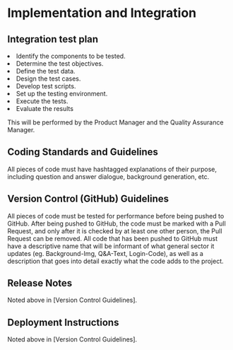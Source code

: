 <h1>Implementation and Integration</h1>
<h2>Integration test plan</h2>
<li>Identify the components to be tested.</li>
<li>Determine the test objectives.</li>
<li>Define the test data.</li>
<li>Design the test cases.</li>
<li>Develop test scripts.</li>
<li>Set up the testing environment.</li>
<li>Execute the tests.</li>
<li>Evaluate the results</li>
<p>This will be performed by the Product Manager and the Quality Assurance Manager.</p>
<h2>Coding Standards and Guidelines</h2>
<p>All pieces of code must have hashtagged explanations of their purpose, including question and answer dialogue, background generation, etc.</p>
<h2>Version Control (GitHub) Guidelines</h2>
<p>All pieces of code must be tested for performance before being pushed to GitHub. After being pushed to GitHub, the code must be marked with a Pull Request, and only after it is checked by at least one other person, the Pull Request can be removed. All code that has been pushed to GitHub must have a descriptive name that will be informant of what general sector it updates (eg. Background-Img, Q&A-Text, Login-Code), as well as a description that goes into detail exactly what the code adds to the project.</p>
<h2>Release Notes</h2>
<p>Noted above in [Version Control Guidelines].</p>
<h2>Deployment Instructions</h2>
<p>Noted above in [Version Control Guidelines].</p>
